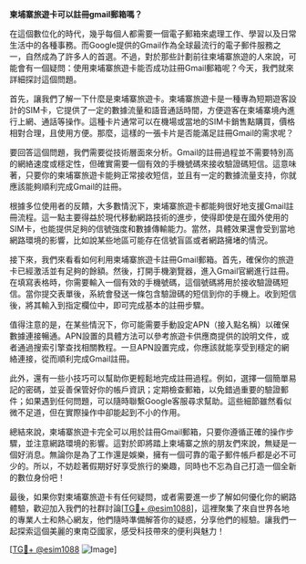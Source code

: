 **柬埔寨旅遊卡可以註冊gmail郵箱嗎？**

在這個數位化的時代，幾乎每個人都需要一個電子郵箱來處理工作、學習以及日常生活中的各種事務。而Google提供的Gmail作為全球最流行的電子郵件服務之一，自然成為了許多人的首選。不過，對於那些計劃前往柬埔寨旅遊的人來說，可能會有一個疑問：使用柬埔寨旅遊卡能否成功註冊Gmail郵箱呢？今天，我們就來詳細探討這個問題。

首先，讓我們了解一下什麼是柬埔寨旅遊卡。柬埔寨旅遊卡是一種專為短期遊客設計的SIM卡，它提供了一定的數據流量和語音通話時間，方便遊客在柬埔寨境內進行上網、通話等操作。這種卡片通常可以在機場或當地的SIM卡銷售點購買，價格相對合理，且使用方便。那麼，這樣的一張卡片是否能滿足註冊Gmail的需求呢？

要回答這個問題，我們需要從技術層面來分析。Gmail的註冊過程並不需要特別高的網絡速度或穩定性，但確實需要一個有效的手機號碼來接收驗證碼短信。這意味著，只要你的柬埔寨旅遊卡能夠正常接收短信，並且有一定的數據流量支持，你就應該能夠順利完成Gmail的註冊。

根據多位使用者的反饋，大多數情況下，柬埔寨旅遊卡都能夠很好地支援Gmail註冊流程。這一點主要得益於現代移動網路技術的進步，使得即使是在國外使用的SIM卡，也能提供足夠的信號強度和數據傳輸能力。當然，具體效果還會受到當地網路環境的影響，比如說某些地區可能存在信號盲區或者網路擁堵的情況。

接下來，我們來看看如何利用柬埔寨旅遊卡註冊Gmail郵箱。首先，確保你的旅遊卡已經激活並有足夠的餘額。然後，打開手機瀏覽器，進入Gmail官網進行註冊。在填寫表格時，你需要輸入一個有效的手機號碼，這個號碼將用於接收驗證碼短信。當你提交表單後，系統會發送一條包含驗證碼的短信到你的手機上。收到短信後，將其輸入到指定欄位中，即可完成基本的註冊步驟。

值得注意的是，在某些情況下，你可能需要手動設定APN（接入點名稱）以確保數據連接暢通。APN設置的具體方法可以參考旅遊卡供應商提供的說明文件，或者通過搜索引擎查找相關教程。一旦APN設置完成，你應該就能享受到穩定的網絡連接，從而順利完成Gmail註冊。

此外，還有一些小技巧可以幫助你更輕鬆地完成註冊過程。例如，選擇一個簡單易記的密碼，並妥善保管好你的帳戶資訊；定期檢查郵箱，以免錯過重要的驗證郵件；如果遇到任何問題，可以隨時聯繫Google客服尋求幫助。這些細節雖然看似微不足道，但在實際操作中卻能起到不小的作用。

總結來說，柬埔寨旅遊卡完全可以用於註冊Gmail郵箱，只要你遵循正確的操作步驟，並注意網路環境的影響。這對於即將踏上柬埔寨之旅的朋友們來說，無疑是一個好消息。無論你是為了工作還是娛樂，擁有一個可靠的電子郵件帳戶都是必不可少的。所以，不妨趁著假期好好享受旅行的樂趣，同時也不忘為自己打造一個全新的數位身份吧！

最後，如果你對柬埔寨旅遊卡有任何疑問，或者需要進一步了解如何優化你的網路體驗，歡迎加入我們的社群討論[[TG💪+ @esim1088](https://t.me/s/esim1088)]，這裡聚集了來自世界各地的專業人士和熱心網友，他們隨時準備解答你的疑惑，分享他們的經驗。讓我們一起探索這個美麗的東南亞國家，感受科技帶來的便利與魅力！

[[TG💪+ @esim1088](https://t.me/s/esim1088) ![Image](https://i.postimg.cc/4NQfJmqS/Snipaste-2025-05-13-00-14-12.png)]